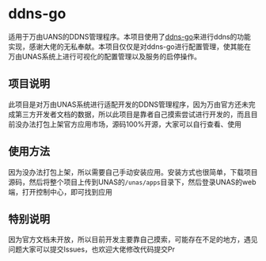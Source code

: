 # ddns-go
适用于万由UANS的DDNS管理程序。本项目使用了[ddns-go](https://github.com/jeessy2/ddns-go)来进行ddns的功能实现，感谢大佬的无私奉献。本项目仅仅是对ddns-go进行配置管理，使其能在万由UNAS系统上进行可视化的配置管理以及服务的启停操作。

## 项目说明
此项目是对万由UNAS系统进行适配开发的DDNS管理程序，因为万由官方还未完成第三方开发者文档的数据，所以此项目是靠者自己摸索尝试进行开发的，而且目前没办法打包上架官方应用市场，源码100%开源，大家可以自行查看、使用

## 使用方法
因为没办法打包上架，所以需要自己手动安装应用。安装方式也很简单，下载项目源码，然后将整个项目上传到UNAS的`/unas/apps`目录下，然后登录UNAS的web端，打开控制中心，即可找到应用

## 特别说明
因为官方文档未开放，所以目前开发主要靠自己摸索，可能存在不足的地方，遇见问题大家可以提交Issues，也欢迎大佬修改代码提交Pr
